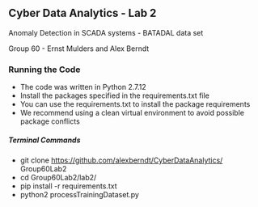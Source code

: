## Cyber Data Analytics - Lab 2 ##
Anomaly Detection in SCADA systems - BATADAL data set

Group 60 - Ernst Mulders and Alex Berndt

### Running the Code ###

- The code was written in Python 2.7.12
- Install the packages specified in the requirements.txt file
- You can use the requirements.txt to install the package requirements
- We recommend using a clean virtual environment to avoid possible package conflicts

##### Terminal Commands #####

- git clone https://github.com/alexberndt/CyberDataAnalytics/ Group60Lab2
- cd Group60Lab2/lab2/
- pip install -r requirements.txt
- python2 processTrainingDataset.py

